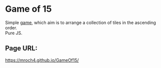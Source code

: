 # Game of 15

Simple [game](https://en.wikipedia.org/wiki/15_puzzle), which aim is to arrange a collection of tiles in the ascending order.\
Pure JS.

## Page URL:

https://mroch4.github.io/GameOf15/
